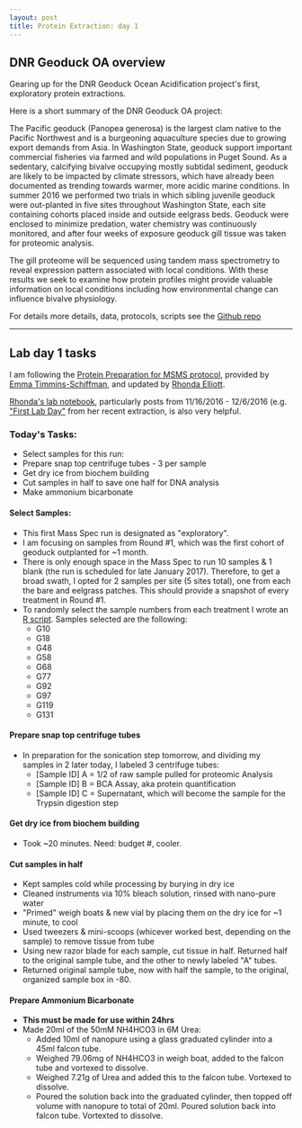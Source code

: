 ```yaml
---
layout: post
title: Protein Extraction: day 1
---
```


## DNR Geoduck OA overview

Gearing up for the DNR Geoduck Ocean Acidification project's first, exploratory protein extractions.

Here is a short summary of the DNR Geoduck OA project:

The Pacific geoduck (Panopea generosa) is the largest clam native to the Pacific Northwest and is a burgeoning aquaculture species due to growing export demands from Asia. In Washington State, geoduck support important commercial fisheries via farmed and wild populations in Puget Sound. As a sedentary, calcifying bivalve occupying mostly subtidal sediment, geoduck are likely to be impacted by climate stressors, which have already been documented as trending towards warmer, more acidic marine conditions. In summer 2016 we performed two trials in which sibling juvenile geoduck were out-planted in five sites throughout Washington State, each site containing cohorts placed inside and outside eelgrass beds. Geoduck were enclosed to minimize predation, water chemistry was continuously monitored, and after four weeks of exposure geoduck gill tissue was taken for proteomic analysis. 

The gill proteome will be sequenced using tandem mass spectrometry to reveal expression pattern associated with local conditions. With these results we seek to examine how protein profiles might provide valuable information on local conditions including how environmental change can influence bivalve physiology. 

For details more details, data, protocols, scripts see the [Github repo](https://github.com/RobertsLab/project-geoduck-oa)

---

## Lab day 1 tasks

I am following the [Protein Preparation for MSMS protocol](https://github.com/sr320/LabDocs/blob/master/protocols/ProteinprepforMSMS.md), provided by [Emma Timmins-Schiffman](https://github.com/emmats), and updated by [Rhonda Elliott](https://github.com/Ellior2). 

[Rhonda's lab notebook](https://ellior2.github.io/), particularly posts from 11/16/2016 - 12/6/2016 (e.g. ["First Lab Day"](https://ellior2.github.io/FirstLabDay/) from her recent extraction, is also very helpful.  
 
### Today's Tasks:
* Select samples for this run: 
* Prepare snap top centrifuge tubes - 3 per sample
* Get dry ice from biochem building  
* Cut samples in half to save one half for DNA analysis 
* Make ammonium bicarbonate

#### Select Samples:
* This first Mass Spec run is designated as "exploratory". 
* I am focusing on samples from Round #1, which was the first cohort of  geoduck outplanted for ~1 month. 
* There is only enough space in the Mass Spec to run 10 samples & 1 blank (the run is scheduled for late January 2017). Therefore, to get a broad swath, I opted for 2 samples per site (5 sites total), one from each the bare and eelgrass patches. This should provide a snapshot of every treatment in Round #1.
* To randomly select the sample numbers from each treatment I wrote an [R script](https://github.com/RobertsLab/project-geoduck-oa/blob/master/Trial1_docs/RandomSample.R). Samples selected are the following:  
  * G10 
  * G18
  * G48
  * G58
  * G68
  * G77
  * G92
  * G97
  * G119
  * G131 
  
#### Prepare snap top centrifuge tubes  
* In preparation for the sonication step tomorrow, and dividing my samples in 2 later today, I labeled 3 centrifuge tubes:
  * [Sample ID] A = 1/2 of raw sample pulled for proteomic Analysis
  * [Sample ID] B = BCA Assay, aka protein quantification
  * [Sample ID] C = Supernatant, which will become the sample for the Trypsin digestion step
  
#### Get dry ice from biochem building  
* Took ~20 minutes. Need: budget #, cooler.

#### Cut samples in half  
* Kept samples cold while processing by burying in dry ice
* Cleaned instruments via 10% bleach solution, rinsed with nano-pure water
* "Primed" weigh boats & new vial by placing them on the dry ice for ~1 minute, to cool
* Used tweezers & mini-scoops (whicever worked best, depending on the sample) to remove tissue from tube
* Using new razor blade for each sample, cut tissue in half. Returned half to the original sample tube, and the other to newly labeled "A" tubes.
* Returned original sample tube, now with half the sample, to the original, organized sample box in -80.

#### Prepare Ammonium Bicarbonate
* **This must be made for use within 24hrs**
* Made 20ml of the 50mM NH4HCO3 in 6M Urea:
  * Added 10ml of nanopure using a glass graduated cylinder into a 45ml falcon tube.
  * Weighed  79.06mg of NH4HCO3 in weigh boat, added to the falcon tube and vortexed to dissolve. 
  * Weighed  7.21g of Urea and added this to the falcon tube. Vortexed to dissolve. 
  * Poured the solution back into the graduated cylinder, then topped off volume with nanopure to total of 20ml. Poured solution back into falcon tube. Vortexted to dissolve.


 


  